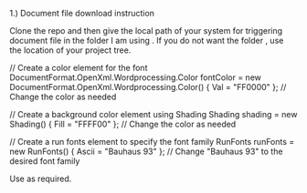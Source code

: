1.) Document file download instruction

Clone the repo and then give the local path of your system for triggering document file in the folder I am using . If you do not want the folder , use the location of your project tree.

// Create a color element for the font
DocumentFormat.OpenXml.Wordprocessing.Color fontColor = new DocumentFormat.OpenXml.Wordprocessing.Color() { Val = "FF0000" }; // Change the color as needed

// Create a background color element using Shading
Shading shading = new Shading() { Fill = "FFFF00" }; // Change the color as needed

// Create a run fonts element to specify the font family
RunFonts runFonts = new RunFonts() { Ascii = "Bauhaus 93" }; // Change "Bauhaus 93" to the desired font family

Use as required.
